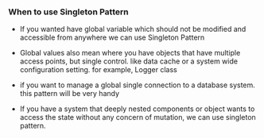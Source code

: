 ### When to use Singleton Pattern

- If you wanted have global variable which should not be modified and accessible from anywhere we can use Singleton Pattern
- Global values also mean where you have objects that have multiple access points, but single control. like data cache or a system wide configuration setting. for example, Logger class

- if you want to manage a global single connection to a database system. this pattern will be very handy

- If you have a system that deeply nested components or object wants to access the state without any concern of mutation, we can use singleton pattern.

